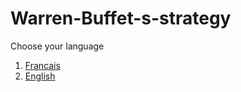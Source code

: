 # Warren-Buffet-s-strategy
Choose your language

1. [Francais](https://github.com/Germain24/Warren-Buffet-s-strategy/tree/main/Francais)
2. [English](https://github.com/Germain24/Warren-Buffet-s-strategy/tree/main/English)